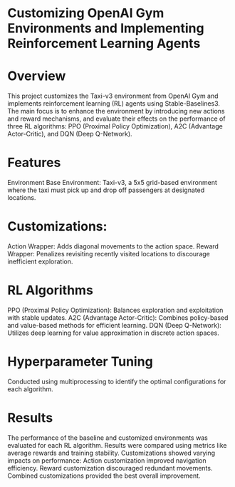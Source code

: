 # Customizing OpenAI Gym Environments and Implementing Reinforcement Learning Agents
# Overview
This project customizes the Taxi-v3 environment from OpenAI Gym and implements reinforcement learning (RL) agents using Stable-Baselines3. The main focus is to enhance the environment by introducing new actions and reward mechanisms, and evaluate their effects on the performance of three RL algorithms: PPO (Proximal Policy Optimization), A2C (Advantage Actor-Critic), and DQN (Deep Q-Network).

# Features
Environment
Base Environment: Taxi-v3, a 5x5 grid-based environment where the taxi must pick up and drop off passengers at designated locations.
# Customizations:
Action Wrapper: Adds diagonal movements to the action space.
Reward Wrapper: Penalizes revisiting recently visited locations to discourage inefficient exploration.
# RL Algorithms
PPO (Proximal Policy Optimization): Balances exploration and exploitation with stable updates.
A2C (Advantage Actor-Critic): Combines policy-based and value-based methods for efficient learning.
DQN (Deep Q-Network): Utilizes deep learning for value approximation in discrete action spaces.
# Hyperparameter Tuning
Conducted using multiprocessing to identify the optimal configurations for each algorithm.
# Results
The performance of the baseline and customized environments was evaluated for each RL algorithm.
Results were compared using metrics like average rewards and training stability.
Customizations showed varying impacts on performance:
Action customization improved navigation efficiency.
Reward customization discouraged redundant movements.
Combined customizations provided the best overall improvement.
